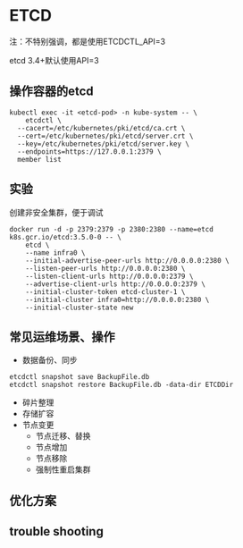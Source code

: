 # ETCD

注：不特别强调，都是使用ETCDCTL_API=3

etcd 3.4+默认使用API=3



## 操作容器的etcd

```shell
kubectl exec -it <etcd-pod> -n kube-system -- \
	etcdctl \
  --cacert=/etc/kubernetes/pki/etcd/ca.crt \
  --cert=/etc/kubernetes/pki/etcd/server.crt \
  --key=/etc/kubernetes/pki/etcd/server.key \
  --endpoints=https://127.0.0.1:2379 \
  member list
```



## 实验

创建非安全集群，便于调试

```shell
docker run -d -p 2379:2379 -p 2380:2380 --name=etcd k8s.gcr.io/etcd:3.5.0-0 -- \
	etcd \
	--name infra0 \
	--initial-advertise-peer-urls http://0.0.0.0:2380 \
	--listen-peer-urls http://0.0.0.0:2380 \
	--listen-client-urls http://0.0.0.0:2379 \
	--advertise-client-urls http://0.0.0.0:2379 \
	--initial-cluster-token etcd-cluster-1 \
	--initial-cluster infra0=http://0.0.0.0:2380 \
	--initial-cluster-state new
```



## 常见运维场景、操作

- 数据备份、同步

```shell
etcdctl snapshot save BackupFile.db
etcdctl snapshot restore BackupFile.db -data-dir ETCDDir
```

- 碎片整理
- 存储扩容
- 节点变更
  - 节点迁移、替换
  - 节点增加
  - 节点移除
  - 强制性重启集群



## 优化方案



## trouble shooting